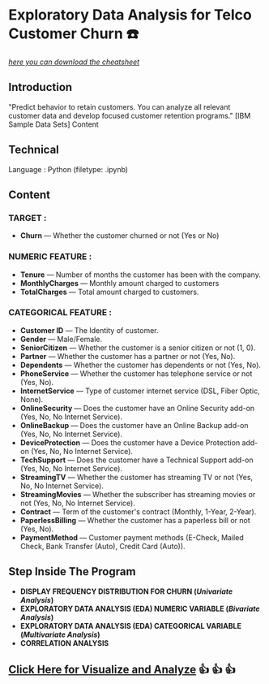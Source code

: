 # Exploratory Data Analysis for Telco Customer Churn :telephone:

[*here you can download the cheatsheet*](https://www.kaggle.com/blastchar/telco-customer-churn)

## Introduction
"Predict behavior to retain customers. You can analyze all relevant customer data and develop focused customer retention programs." [IBM Sample Data Sets] Content
## Technical
Language : Python (filetype: .ipynb)
## Content
### TARGET :
- **Churn** — Whether the customer churned or not (Yes or No)
### NUMERIC FEATURE :
- **Tenure** — Number of months the customer has been with the company.
- **MonthlyCharges** — Monthly amount charged to customers
- **TotalCharges** — Total amount charged to customers.
### CATEGORICAL FEATURE :
- **Customer ID** — The Identity of customer.
- **Gender** — Male/Female.
- **SeniorCitizen** — Whether the customer is a senior citizen or not (1, 0).
- **Partner** — Whether the customer has a partner or not (Yes, No).
- **Dependents** — Whether the customer has dependents or not (Yes, No).
- **PhoneService** — Whether the customer has telephone service or not (Yes, No).
- **InternetService** — Type of customer internet service (DSL, Fiber Optic, None).
- **OnlineSecurity** — Does the customer have an Online Security add-on (Yes, No, No Internet Service).
- **OnlineBackup** — Does the customer have an Online Backup add-on (Yes, No, No Internet Service).
- **DeviceProtection** — Does the customer have a Device Protection add-on (Yes, No, No Internet Service).
- **TechSupport** — Does the customer have a Technical Support add-on (Yes, No, No Internet Service).
- **StreamingTV** — Whether the customer has streaming TV or not (Yes, No, No Internet Service).
- **StreamingMovies** — Whether the subscriber has streaming movies or not (Yes, No, No Internet Service).
- **Contract** — Term of the customer's contract (Monthly, 1-Year, 2-Year).
- **PaperlessBilling** — Whether the customer has a paperless bill or not (Yes, No).
- **PaymentMethod** — Customer payment methods (E-Check, Mailed Check, Bank Transfer (Auto), Credit Card (Auto)).

## Step Inside The Program
- **DISPLAY FREQUENCY DISTRIBUTION FOR CHURN (*Univariate Analysis*)**
- **EXPLORATORY DATA ANALYSIS (EDA) NUMERIC VARIABLE (*Bivariate Analysis*)**
- **EXPLORATORY DATA ANALYSIS (EDA) CATEGORICAL VARIABLE (*Multivariate Analysis*)**
- **CORRELATION ANALYSIS**

## [Click Here  for Visualize and Analyze](https://arienugroho050396.github.io/project1.html) :thumbsup: :thumbsup: :thumbsup: 
